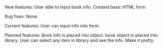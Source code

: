 New features:
User able to input book info.
Created basic HTML form.

Bug fixes:
None.

Current features:
User can input info into form.

Planned features:
Book info is placed into object.
book object in placed into library.
User can select any item in library and see the info.
Make it pretty.